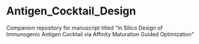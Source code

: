 # Antigen_Cocktail_Design
Companion repository for manuscript titled "In Silico Design of Immunogenic Antigen Cocktail via Affinity Maturation Guided Optimization"

